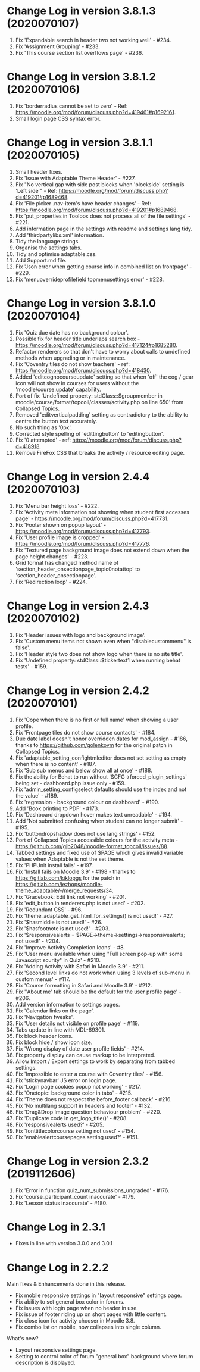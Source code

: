 Change Log in version 3.8.1.3 (2020070107)
==========================================
1. Fix 'Expandable search in header two not working well' - #234.
2. Fix 'Assignment Grouping' - #233.
3. Fix 'This course section list overflows page' - #236.

Change Log in version 3.8.1.2 (2020070106)
==========================================
1. Fix 'borderradius cannot be set to zero' - Ref: https://moodle.org/mod/forum/discuss.php?d=419461#p1692161.
2. Small login page CSS syntax error.

Change Log in version 3.8.1.1 (2020070105)
==========================================
1. Small header fixes.
2. Fix 'Issue with Adaptable Theme Header' - #227.
3. Fix "No vertical gap with side post blocks when 'blockside' setting is 'Left side'" - Ref: https://moodle.org/mod/forum/discuss.php?d=419201#p1689468.
4. Fix 'File picker .nav-item's have header changes' - Ref: https://moodle.org/mod/forum/discuss.php?d=419201#p1689468.
5. Fix 'put_properties in Toolbox does not process all of the file settings' - #221.
6. Add information page in the settings with readme and settings lang tidy.
7. Add 'thirdpartylibs.xml' information.
8. Tidy the language strings.
9. Organise the settings tabs.
10. Tidy and optimise adaptable.css.
11. Add Support.md file.
12. Fix 'Json error when getting course info in combined list on frontpage' - #229.
13. Fix 'menuoverrideprofilefield topmenusettings error' - #228.

Change Log in version 3.8.1.0 (2020070104)
==========================================
1. Fix 'Quiz due date has no background colour'.
2. Possible fix for header title underlaps search box - https://moodle.org/mod/forum/discuss.php?d=417124#p1685280.
3. Refactor renderers so that don't have to worry about calls to undefined methods when upgrading or in maintenance.
4. Fix 'Coventry tiles do not show teachers' - ref: https://moodle.org/mod/forum/discuss.php?d=418430.
5. Added 'editcognocourseupdate' setting so that when 'off' the cog / gear icon will not show in courses for users 
   without the 'moodle/course:update' capability.
6. Port of fix 'Undefined property: stdClass::$groupmember in moodle/course/format/topcoll/classes/activity.php on line 650' from Collapsed Topics.
7. Removed 'editverticalpadding' setting as contradictory to the ability to centre the button text accurately.
8. No such thing as '0px'.
9. Corrected style spelling of 'edittingbutton' to 'editingbutton'.
10. Fix '0 attempted' - ref: https://moodle.org/mod/forum/discuss.php?d=418918.
11. Remove FireFox CSS that breaks the activity / resource editing page.

Change Log in version 2.4.4 (2020070103)
========================================
1. Fix 'Menu bar height loss' - #222.
2. Fix 'Activity meta information not showing when student first accesses page' - https://moodle.org/mod/forum/discuss.php?d=417731.
3. Fix 'Footer shown on popup layout' - https://moodle.org/mod/forum/discuss.php?d=417793.
4. Fix 'User profile image is cropped' - https://moodle.org/mod/forum/discuss.php?d=417776.
5. Fix 'Textured page background image does not extend down when the page height changes' - #223.
6. Grid format has changed method name of 'section_header_onsectionpage_topic0notattop' to 'section_header_onsectionpage'.
7. Fix 'Redirection loop' - #224.

Change Log in version 2.4.3 (2020070102)
========================================
1. Fix 'Header issues with logo and background image'.
2. Fix 'Custom menu items not shown even when "disablecustommenu" is false'.
3. Fix 'Header style two does not show logo when there is no site title'.
4. Fix 'Undefined property: stdClass::$tickertext1 when running behat tests' - #159.

Change Log in version 2.4.2 (2020070101)
========================================
1. Fix 'Cope when there is no first or full name' when showing a user profile.
2. Fix 'Frontpage tiles do not show course contacts' - #184.
3. Due date label doesn't honor overridden dates for mod_assign - #186,
   thanks to https://github.com/golenkovm for the original patch in Collapsed Topics.
4. Fix 'adaptable_setting_confightmleditor does not set setting as empty when there is no content' - #187.
5. Fix 'Sub sub menus and below show all at once' - #188.
6. Fix the ability for Behat to run without '$CFG->forced_plugin_settings' being set - dashboard.php issue only - #159.
7. Fix 'admin_setting_configselect defaults should use the index and not the value' - #189.
8. Fix 'regression - background colour on dashboard' - #190.
9. Add 'Book printing to PDF' - #173.
10. Fix 'Dashboard dropdown hover makes text unreadable' - #194.
11. Add 'Not submitted confusing when student can no longer submit' - #195.
12. Fix 'buttondropshadow does not use lang strings' - #152.
13. Port of Collapsed Topics accessible colours for the activity meta - https://github.com/gjb2048/moodle-format_topcoll/issues/88.
14. Tabbed settings and fixed use of $PAGE which gives invalid variable values when Adaptable is not the set theme.
15. Fix 'PHPUnit install fails' - #197.
16. Fix 'Install fails on Moodle 3.9' - #198 - thanks to https://gitlab.com/kiklopgs for the patch in https://gitlab.com/jezhops/moodle-theme_adaptable/-/merge_requests/34.
17. Fix 'Gradebook: Edit link not working' - #201.
18. Fix 'edit_button in renderers.php is not used' - #202.
19. Fix 'Redundant CSS' - #96.
20. Fix 'theme_adaptable_get_html_for_settings() is not used!' - #27.
21. Fix '$hasmiddle is not used!' - #26.
22. Fix '$hasfootnote is not used!' - #203.
23. Fix '$responsivealerts = $PAGE->theme->settings->responsivealerts; not used!' - #204.
24. Fix 'Improve Activity Completion Icons' - #8.
25. Fix 'User menu available when using "Full screen pop-up with some Javascript scurity" in Quiz' - #210.
26. Fix 'Adding Activity with Safari in Moodle 3.9' - #211.
27. Fix 'Second level links do not work when using 3 levels of sub-menu in custom menus' - #117.
28. Fix 'Course formatting in Safari and Moodle 3.9' - #212.
29. Fix ''About me' tab should be the default for the user profile page' - #206.
30. Add version information to settings pages.
31. Fix 'Calendar links on the page'.
32. Fix 'Navigation tweaks'.
33. Fix 'User details not visible on profile page' - #119.
34. Tabs update in line with MDL-69301.
35. Fix block header icons.
36. Fix block hide / show icon size.
37. Fix 'Wrong display of date user profile fields' - #214.
38. Fix property display can cause markup to be interpreted.
39. Allow Import / Export settings to work by separating from tabbed settings.
40. Fix 'Impossible to enter a course with Coventry tiles' - #156.
41. Fix 'stickynavbar' JS error on login page.
42. Fix 'Login page cookies popup not working' - #217.
43. Fix 'Onetopic: background color in tabs' - #215.
44. Fix 'Theme does not respect the before_footer callback' - #216.
45. Fix 'No multilang support in headers and footer' - #132.
46. Fix 'Drag&Drop Image question behaviour problem' - #220.
47. Fix 'Duplicate code in get_logo_title()' - #208.
48. Fix 'responsivealerts used?' - #205.
49. Fix 'fonttitlecolorcourse setting not used' - #154.
50. Fix 'enablealertcoursepages setting used?' - #151.

Change Log in version 2.3.2 (2019112606)
========================================
1. Fix 'Error in function quiz_num_submissions_ungraded' - #176.
2. Fix 'course_participant_count inaccurate' - #179.
3. Fix 'Lesson status inaccurate' - #180.

Change Log in 2.3.1
========================================
- Fixes in line with version 3.0.0 and 3.0.1

Change Log in 2.2.2
========================================

Main fixes & Enhancements done in this release.

- Fix mobile responsive settings in "layout responsive" settings page.
- Fix ability to set general box color in forums.
- Fix issues with login page when no header in use.
- Fix issue of footer riding up on short pages with little content.
- Fix close icon for activity chooser in Moodle 3.8.
- Fix combo list on mobile, now collapses into single column.

What's new?

- Layout responsive settings page.
- Setting to control color of forum "general box" background where forum description is displayed.
